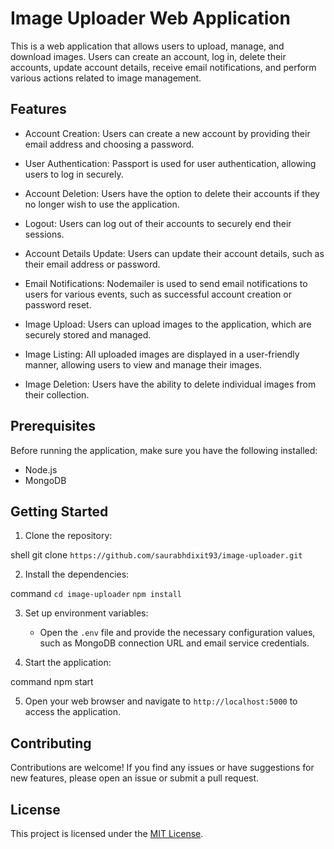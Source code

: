 
# Image Uploader Web Application

This is a web application that allows users to upload, manage, and download images. Users can create an account, log in, delete their accounts, update account details, receive email notifications, and perform various actions related to image management.

## Features

- Account Creation: Users can create a new account by providing their email address and choosing a password.

- User Authentication: Passport is used for user authentication, allowing users to log in securely.

- Account Deletion: Users have the option to delete their accounts if they no longer wish to use the application.

- Logout: Users can log out of their accounts to securely end their sessions.

- Account Details Update: Users can update their account details, such as their email address or password.

- Email Notifications: Nodemailer is used to send email notifications to users for various events, such as successful account creation or password reset.

- Image Upload: Users can upload images to the application, which are securely stored and managed.

- Image Listing: All uploaded images are displayed in a user-friendly manner, allowing users to view and manage their images.

- Image Deletion: Users have the ability to delete individual images from their collection.

## Prerequisites

Before running the application, make sure you have the following installed:

- Node.js
- MongoDB

## Getting Started

1. Clone the repository:

   
shell
   git clone `https://github.com/saurabhdixit93/image-uploader.git`
  


2. Install the dependencies:

   
command
   `cd image-uploader`
   `npm install`
  


3. Set up environment variables:
   - Open the `.env` file and provide the necessary configuration values, such as MongoDB connection URL and email service credentials.

4. Start the application:

command
   npm start
  


5. Open your web browser and navigate to `http://localhost:5000` to access the application.

## Contributing

Contributions are welcome! If you find any issues or have suggestions for new features, please open an issue or submit a pull request.

## License

This project is licensed under the [MIT License](LICENSE).

